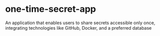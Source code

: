 # one-time-secret-app
An application that enables users to share secrets accessible only once, integrating technologies like GitHub, Docker, and a preferred database
